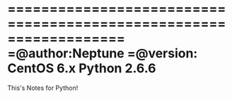 ==================================================================
=@author:Neptune
=@version: CentOS 6.x Python 2.6.6
==================================================================
This's Notes for Python!



